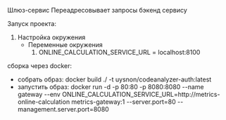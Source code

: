 Шлюз-сервис
Переадресовывает запросы бэкенд сервису

Запуск проекта:
1) Настройка окружения
    - Переменные окружения
      1) ONLINE_CALCULATION_SERVICE_URL = localhost:8100

   
сборка через docker:
- собрать образ: docker build ./ -t uysnon/codeanalyzer-auth:latest
- запустить образ: docker run -d -p 80:80 -p 8080:8080 --name gateway --env ONLINE_CALCULATION_SERVICE_URL=http://metrics-online-calculation metrics-gateway:1 --server.port=80 --management.server.port=8080




